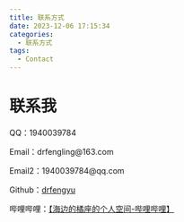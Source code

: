 ```yaml
---
title: 联系方式
date: 2023-12-06 17:15:34
categories:
  - 联系方式
tags:
  - Contact
---
```

<h1>联系我</h1>
												<p>QQ：1940039784</p>
												<p>Email：drfengling@163.com</p>
												<p>Email2：1940039784@qq.com</p>
												<p>Github：<a href="https://github.com/drfengyu/" target="_blank">drfengyu</a></p>
												<p>哔哩哔哩：<a href=" https://b23.tv/3TVQbzB" target="_blank">【海边的橘座的个人空间-哔哩哔哩】</a></p>